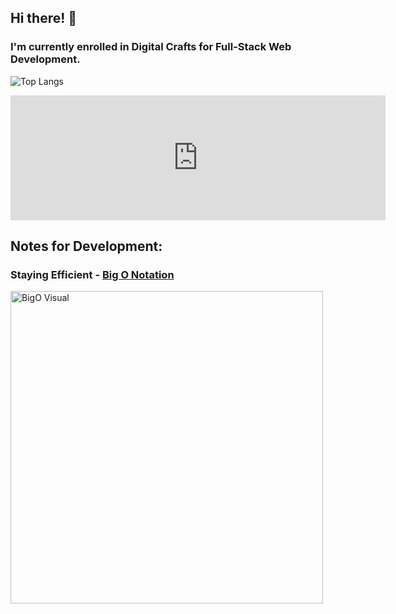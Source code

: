 ## Hi there! 👋

### I'm currently enrolled in Digital Crafts for Full-Stack Web Development. 

![Top Langs](https://github-readme-stats.vercel.app/api/top-langs/?username=ETH1Elohim&theme=tokyonight)

<iframe src="https://github.com/users/ETH1Elohim/contributions?from=2023-03-01&to=2023-03-31" width="600" height="200" frameborder="0" scrolling="no"></iframe>

## Notes for Development:
### Staying Efficient - [Big O Notation](https://github.com/ETH1Elohim/Big-O)
<img src="https://miro.medium.com/v2/resize:fit:1650/1*iQkFjNn02oogc2Yv27-pyQ.png" alt="BigO Visual" title="BigO Visual" width="500">
